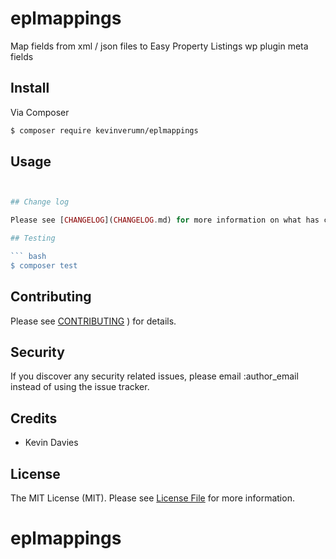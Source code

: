# eplmappings

Map fields from xml / json files to Easy Property Listings wp plugin meta fields



## Install

Via Composer

``` bash
$ composer require kevinverumn/eplmappings
```

## Usage

``` php


## Change log

Please see [CHANGELOG](CHANGELOG.md) for more information on what has changed recently.

## Testing

``` bash
$ composer test
```

## Contributing

Please see [CONTRIBUTING](CONTRIBUTING.md) ) for details.

## Security

If you discover any security related issues, please email :author_email instead of using the issue tracker.

## Credits

- Kevin Davies 

## License

The MIT License (MIT). Please see [License File](LICENSE.md) for more information.

[link-packagist]: https://packagist.org/packages/:vendor/:package_name
[link-downloads]: https://packagist.org/packages/:vendor/:package_name
[link-author]: https://github.com/kevinverum

# eplmappings
